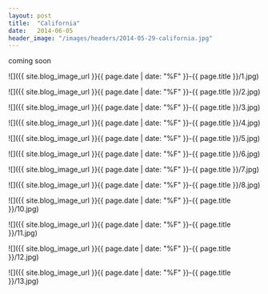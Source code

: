 ```yaml
---
layout: post
title:  "California"
date:   2014-06-05
header_image: "/images/headers/2014-05-29-california.jpg"
---
```


coming soon


![]({{ site.blog_image_url }}{{ page.date | date: "%F" }}-{{ page.title }}/1.jpg)

![]({{ site.blog_image_url }}{{ page.date | date: "%F" }}-{{ page.title }}/2.jpg)

![]({{ site.blog_image_url }}{{ page.date | date: "%F" }}-{{ page.title }}/3.jpg)

![]({{ site.blog_image_url }}{{ page.date | date: "%F" }}-{{ page.title }}/4.jpg)

![]({{ site.blog_image_url }}{{ page.date | date: "%F" }}-{{ page.title }}/5.jpg)

![]({{ site.blog_image_url }}{{ page.date | date: "%F" }}-{{ page.title }}/6.jpg)

![]({{ site.blog_image_url }}{{ page.date | date: "%F" }}-{{ page.title }}/7.jpg)

![]({{ site.blog_image_url }}{{ page.date | date: "%F" }}-{{ page.title }}/8.jpg)

![]({{ site.blog_image_url }}{{ page.date | date: "%F" }}-{{ page.title }}/10.jpg)

![]({{ site.blog_image_url }}{{ page.date | date: "%F" }}-{{ page.title }}/11.jpg)

![]({{ site.blog_image_url }}{{ page.date | date: "%F" }}-{{ page.title }}/12.jpg)

![]({{ site.blog_image_url }}{{ page.date | date: "%F" }}-{{ page.title }}/13.jpg)


